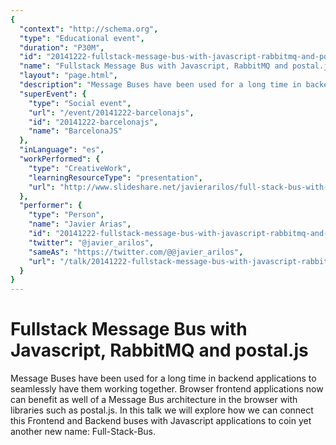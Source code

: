 ```yaml
---
{
  "context": "http://schema.org",
  "type": "Educational event",
  "duration": "P30M",
  "id": "20141222-fullstack-message-bus-with-javascript-rabbitmq-and-postaljs",
  "name": "Fullstack Message Bus with Javascript, RabbitMQ and postal.js ",
  "layout": "page.html",
  "description": "Message Buses have been used for a long time in backend applications to seamlessly have them working together. Browser frontend applications now can benefit as well of a Message Bus architecture in the browser with libraries such as postal.js. In this talk we will explore how we can connect this Frontend and Backend buses with Javascript applications to coin yet another new name: Full-Stack-Bus.",
  "superEvent": {
    "type": "Social event",
    "url": "/event/20141222-barcelonajs",
    "id": "20141222-barcelonajs",
    "name": "BarcelonaJS"
  },
  "inLanguage": "es",
  "workPerformed": {
    "type": "CreativeWork",
    "learningResourceType": "presentation",
    "url": "http://www.slideshare.net/javierarilos/full-stack-bus-with-javascript-rabbitmq-and-postaljs"
  },
  "performer": {
    "type": "Person",
    "name": "Javier Arias",
    "id": "20141222-fullstack-message-bus-with-javascript-rabbitmq-and-postaljs",
    "twitter": "@javier_arilos",
    "sameAs": "https://twitter.com/@@javier_arilos",
    "url": "/talk/20141222-fullstack-message-bus-with-javascript-rabbitmq-and-postaljs.html"
  }
}
---
```

# Fullstack Message Bus with Javascript, RabbitMQ and postal.js 

Message Buses have been used for a long time in backend applications to seamlessly have them working together. Browser frontend applications now can benefit as well of a Message Bus architecture in the browser with libraries such as postal.js. In this talk we will explore how we can connect this Frontend and Backend buses with Javascript applications to coin yet another new name: Full-Stack-Bus.